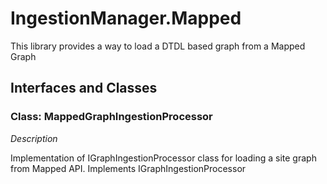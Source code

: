 # IngestionManager.Mapped

This library provides a way to load a DTDL based graph from a Mapped Graph


## Interfaces and Classes

### Class: MappedGraphIngestionProcessor

*Description*

Implementation of IGraphIngestionProcessor class for loading a site graph from Mapped API. Implements IGraphIngestionProcessor


